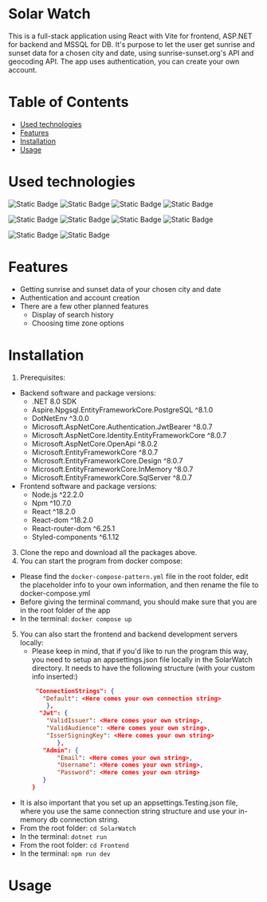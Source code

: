 # Solar Watch
This is a full-stack application using React with Vite for frontend, ASP.NET for backend and MSSQL for DB. It's purpose to let the user get sunrise and sunset data for a chosen city and date, using sunrise-sunset.org's API and geocoding API. The app uses authentication, you can create your own account. 

# Table of Contents
- [Used technologies](#used-technologies)  
- [Features](#features)  
- [Installation](#installation)   
- [Usage](#usage)

# Used technologies 
![Static Badge](https://img.shields.io/badge/ASP.NET-red?logo=.net) ![Static Badge](https://img.shields.io/badge/C%23-red?logo=c%23) ![Static Badge](https://img.shields.io/badge/Entity%20Framework-red?logo=dotnet%20entity) ![Static Badge](https://img.shields.io/badge/Identity-red?logo=identity)

![Static Badge](https://img.shields.io/badge/React-blue?logo=react) ![Static Badge](https://img.shields.io/badge/Javascript-blue?logo=javascript)
 ![Static Badge](https://img.shields.io/badge/Vite-blue?logo=vite) ![Static Badge](https://img.shields.io/badge/NPM-blue?logo=npm)

  ![Static Badge](https://img.shields.io/badge/MSSQL-black?logo=MSSQL) ![Static Badge](https://img.shields.io/badge/Docker-black?logo=docker)
# Features
 - Getting sunrise and sunset data of your chosen city and date
 - Authentication and account creation
 - There are a few other planned features
    - Display of search history
    - Choosing time zone options
  
# Installation
1. Prerequisites:
  - Backend software and package versions:
      - .NET 8.0 SDK
      - Aspire.Npgsql.EntityFrameworkCore.PostgreSQL	^8.1.0
      - DotNetEnv	^3.0.0	
      - Microsoft.AspNetCore.Authentication.JwtBearer	^8.0.7	
      - Microsoft.AspNetCore.Identity.EntityFrameworkCore	^8.0.7	
      - Microsoft.AspNetCore.OpenApi ^8.0.2	
      - Microsoft.EntityFrameworkCore	^8.0.7
      - Microsoft.EntityFrameworkCore.Design	^8.0.7 
      - Microsoft.EntityFrameworkCore.InMemory	^8.0.7
      - Microsoft.EntityFrameworkCore.SqlServer ^8.0.7
   - Frontend software and package versions:
      - Node.js ^22.2.0
      - Npm ^10.7.0
      - React	^18.2.0
      - React-dom	^18.2.0
      - React-router-dom	^6.25.1
      - Styled-components	^6.1.12
3. Clone the repo and download all the packages above.
4. You can start the program from docker compose:
  - Please find the ```docker-compose-pattern.yml``` file in the root folder, edit the placeholder info to your own information, and then rename the file to docker-compose.yml
  - Before giving the terminal command, you should make sure that you are in the root folder of the app
  - In the terminal: ```docker compose up```
5. You can also start the frontend and backend development servers locally:
   - Please keep in mind, that if you'd like to run the program this way, you need to setup an appsettings.json file locally in the SolarWatch directory. It needs to have the following structure (with your custom info inserted:)
     ```json
      "ConnectionStrings": {
        "Default": <Here comes your own connection string>
         },
       "Jwt": {
         "ValidIssuer": <Here comes your own string>,
         "ValidAudience": <Here comes your own string>,
         "IsserSigningKey": <Here comes your own string>
            }, 
        "Admin": {
            "Email": <Here comes your own string>,
            "Username": <Here comes your own string>,
            "Password": <Here comes your own string>
        }
     }
   
     ```
  - It is also important that you set up an appsettings.Testing.json file, where you use the same connection string structure and use your in-memory db connection string.
  - From the root folder: ```cd SolarWatch```
  - In the terminal: ```dotnet run```
  - From the root folder: ```cd Frontend```
  - In the terminal: ```npm run dev```


# Usage 

